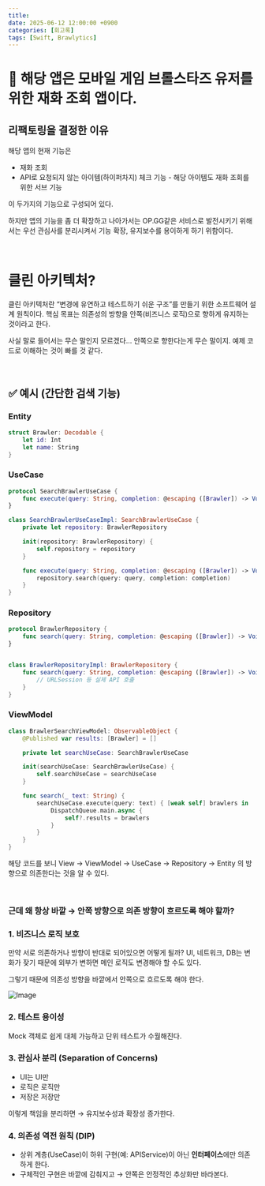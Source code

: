 ```yaml
---
title: 
date: 2025-06-12 12:00:00 +0900
categories: [회고록]
tags: [Swift, Brawlytics]
---
```


# 📌 해당 앱은 모바일 게임 브롤스타즈 유저를 위한 재화 조회 앱이다.

## 리팩토링을 결정한 이유

해당 앱의 현재 기능은 

- 재화 조회
- API로 요청되지 않는 아이템(하이퍼차지) 체크 기능 - 해당 아이템도 재화 조회를 위한 서브 기능

이 두가지의 기능으로 구성되어 있다. 

하지만 앱의 기능을 좀 더 확장하고 나아가서는 OP.GG같은 서비스로 발전시키기 위해서는 우선 관심사를 분리시켜서 기능 확장, 유지보수를 용이하게 하기 위함이다.

</br>

# 클린 아키텍처?
클린 아키텍처란 “변경에 유연하고 테스트하기 쉬운 구조”를 만들기 위한 소프트웨어 설계 원칙이다. 핵심 목표는 의존성의 방향을 안쪽(비즈니스 로직)으로 향하게 유지하는 것이라고 한다.

사실 말로 들어서는 무슨 말인지 모르겠다… 안쪽으로 향한다는게 무슨 말이지. 예제 코드로 이해하는 것이 빠를 것 같다.


</br>


## ✅ 예시 (간단한 검색 기능)


### Entity

```swift
struct Brawler: Decodable {
    let id: Int
    let name: String
}
```

### UseCase

```swift
protocol SearchBrawlerUseCase {
    func execute(query: String, completion: @escaping ([Brawler]) -> Void)
}

class SearchBrawlerUseCaseImpl: SearchBrawlerUseCase {
    private let repository: BrawlerRepository

    init(repository: BrawlerRepository) {
        self.repository = repository
    }

    func execute(query: String, completion: @escaping ([Brawler]) -> Void) {
        repository.search(query: query, completion: completion)
    }
}
```

### Repository 

```swift
protocol BrawlerRepository {
    func search(query: String, completion: @escaping ([Brawler]) -> Void)
}


class BrawlerRepositoryImpl: BrawlerRepository {
    func search(query: String, completion: @escaping ([Brawler]) -> Void) {
        // URLSession 등 실제 API 호출
    }
}
```

### ViewModel
```swift
class BrawlerSearchViewModel: ObservableObject {
    @Published var results: [Brawler] = []

    private let searchUseCase: SearchBrawlerUseCase

    init(searchUseCase: SearchBrawlerUseCase) {
        self.searchUseCase = searchUseCase
    }

    func search(_ text: String) {
        searchUseCase.execute(query: text) { [weak self] brawlers in
            DispatchQueue.main.async {
                self?.results = brawlers
            }
        }
    }
}
```

해당 코드를 보니 View → ViewModel → UseCase → Repository → Entity 의 방향으로 의존한다는 것을 알 수 있다.

</br>

### 근데 왜 항상 바깥 → 안쪽 방향으로 의존 방향이 흐르도록 해야 할까?


### 1. 비즈니스 로직 보호


만약 서로 의존하거나 방향이 반대로 되어있으면 어떻게 될까? UI, 네트워크, DB는 변화가 잦기 때문에 외부가 변하면 메인 로직도 변경해야 할 수도 있다. 


그렇기 때문에 의존성 방향을 바깥에서 안쪽으로 흐르도록 해야 한다.


![Image](https://github.com/user-attachments/assets/9d6a7f20-ab2d-4d9a-bb0c-b130e971c5f4)


### 2. 테스트 용이성


Mock 객체로 쉽게 대체 가능하고 단위 테스트가 수월해진다.


### 3. **관심사 분리 (Separation of Concerns)**


- UI는 UI만
- 로직은 로직만
- 저장은 저장만
  

이렇게 책임을 분리하면 → 유지보수성과 확장성 증가한다.


### 4. **의존성 역전 원칙 (DIP)**


- 상위 계층(UseCase)이 하위 구현(예: APIService)이 아닌 **인터페이스**에만 의존하게 한다.
- 구체적인 구현은 바깥에 감춰지고 → 안쪽은 안정적인 추상화만 바라본다.

